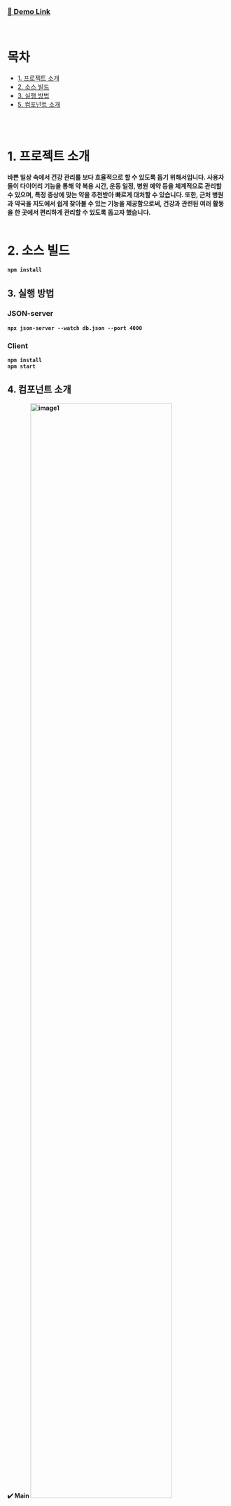 <br />

### <a href='' target="_blank">🔗 Demo Link</a>

<br />

# 목차

<ul>
  <li>
    <a href='#1-프로젝트-소개'>1. 프로젝트 소개</a>
  </li>

  <li>
    <a href='#2-소스-빌드'>2. 소스 빌드 </a>
  </li>
  <li>
    <a href='#3-실행-방법'>3. 실행 방법</a>
  </li>
  <li>
    <a href='#4-컴포넌트-소개'>5. 컴포넌트 소개</a>
  </li>
</ul>
<br/><br />

# 1. 프로젝트 소개

<div align="center">

</div>
<b>
바쁜 일상 속에서 건강 관리를 보다 효율적으로 할 수 있도록 돕기 위해서입니다. 사용자들이 다이어리 기능을 통해 약 복용 시간, 운동 일정, 병원 예약 등을 체계적으로 관리할 수 있으며, 특정 증상에 맞는 약을 추천받아 빠르게 대처할 수 있습니다. 또한, 근처 병원과 약국을 지도에서 쉽게 찾아볼 수 있는 기능을 제공함으로써, 건강과 관련된 여러 활동을 한 곳에서 편리하게 관리할 수 있도록 돕고자 했습니다.
<br /><br />

# 2. 소스 빌드

```
npm install

```

## 3. 실행 방법

### JSON-server

```
npx json-server --watch db.json --port 4000
```

### Client

```
npm install
npm start
```

## 4. 컴포넌트 소개

✔️ Main
<img width="80%" src="https://github.com/user-attachments/assets/60598e09-62a4-4f85-9513-a08680d4e849" alt="image1">

<img width="80%" src="https://github.com/user-attachments/assets/ebee3c29-f0a6-473a-988a-e08d8f7a4cbd" alt="image2">

✔️ Diary

<img width="80%" src="https://github.com/user-attachments/assets/46788a93-e0ec-4f1f-9940-484fcdfeb07f" alt="diary">

<img width="80%" src="https://github.com/user-attachments/assets/ce6a81eb-8262-473b-988c-9e2bdef0a5e7" alt="diary2">

✔️ Hospital/Pharmacy

<img width="80%" src="https://github.com/user-attachments/assets/a7648c5c-26cc-415a-90a6-eafb86c34eb2" alt="hospital">

✔️ Medicine

<img width="80%" src="https://github.com/user-attachments/assets/98db625b-2b38-41c4-94c8-38989934d560" alt="medicine">

### 커밋 규칙

기능추가 : [feat]

버그수정 : [fix]

css등 ui변경 : [design]

코드 리팩토링 : [refactor]

필요한 주석 추가 및 변경 : [comment]

파일 혹은 폴더명 수정 : [rename]

파일 삭제 : [remove]

코드 포맷 변경(프리티어 적용 등) : [format]

이미지, 파일, 코드 추가 : [add]

설치 : [install]

```

```
